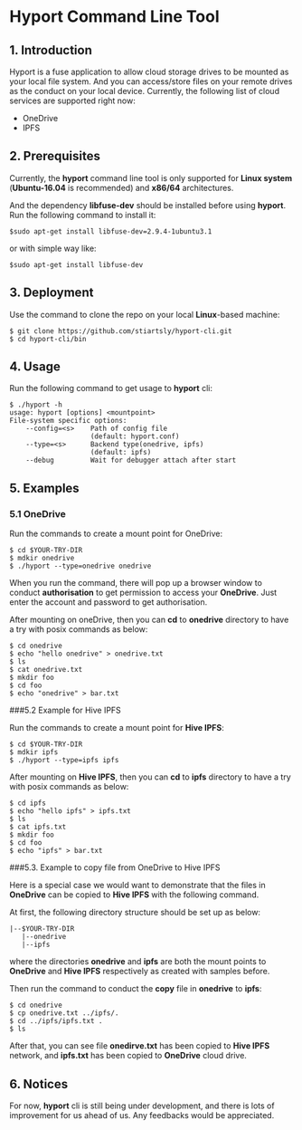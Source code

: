 Hyport Command Line Tool
========================

## 1. Introduction

Hyport is a fuse application to allow cloud storage drives to be mounted as your local file system. And you can access/store files on your remote drives as the conduct on your local device.  Currently, the following list of cloud services are supported right now:

- OneDrive
- IPFS

## 2. Prerequisites

Currently, the **hyport** command line tool is only supported for **Linux system** (**Ubuntu-16.04** is recommended) and **x86/64** architectures.

And the dependency **libfuse-dev** should be installed before using **hyport**. Run the following command to install it:

```shell
$sudo apt-get install libfuse-dev=2.9.4-1ubuntu3.1
```

or with simple way like:

```shell
$sudo apt-get install libfuse-dev
```

## 3. Deployment

Use the command to clone the repo on your local **Linux**-based machine:

```shell
$ git clone https://github.com/stiartsly/hyport-cli.git
$ cd hyport-cli/bin
```

## 4. Usage

Run the following command to get usage to **hyport** cli:


```shell  
$ ./hyport -h
usage: hyport [options] <mountpoint>
File-system specific options:
    --config=<s>    Path of config file
                    (default: hyport.conf)
    --type=<s>      Backend type(onedrive, ipfs)
                    (default: ipfs)
    --debug         Wait for debugger attach after start
```

## 5. Examples

### 5.1 OneDrive

Run the commands to create a mount point for OneDrive:

```shell
$ cd $YOUR-TRY-DIR
$ mdkir onedrive
$ ./hyport --type=onedrive onedrive
```

When you run the command, there will pop up a browser window to conduct **authorisation** to get permission to access your **OneDrive**. Just enter the account and password to get authorisation.

After mounting on oneDrive, then you can **cd** to **onedrive** directory to have a try with posix commands as below:

```shell
$ cd onedrive
$ echo "hello onedrive" > onedrive.txt
$ ls 
$ cat onedrive.txt
$ mkdir foo
$ cd foo
$ echo "onedrive" > bar.txt
```

###5.2  Example for Hive IPFS

Run the commands to create a mount point for **Hive IPFS**:

```shell
$ cd $YOUR-TRY-DIR
$ mdkir ipfs
$ ./hyport --type=ipfs ipfs
```

After mounting on **Hive IPFS**, then you can **cd** to **ipfs** directory to have a try with posix commands as below:

```shell
$ cd ipfs
$ echo "hello ipfs" > ipfs.txt
$ ls 
$ cat ipfs.txt
$ mkdir foo
$ cd foo
$ echo "ipfs" > bar.txt
```


###5.3. Example to copy file from OneDrive to Hive IPFS

Here is a special case we would want to demonstrate that the files in **OneDrive** can be copied to **Hive IPFS** with the following command. 

At first, the following directory structure should be set up as below:

```shell
|--$YOUR-TRY-DIR
   |--onedrive
   |--ipfs
```

where the directories **onedrive** and **ipfs** are both the mount points to **OneDrive** and **Hive IPFS** respectively as created with samples before.

Then run the command to conduct the **copy** file in **onedrive** to **ipfs**:

```shell
$ cd onedrive
$ cp onedrive.txt ../ipfs/.
$ cd ../ipfs/ipfs.txt .
$ ls 
```

After that, you can see file **onedirve.txt** has been copied to **Hive IPFS** network, and **ipfs.txt** has been copied to **OneDrive** cloud drive.

## 6. Notices

For now, **hyport** cli is still being under development, and there is lots of improvement for us ahead of us. Any feedbacks would be appreciated.
